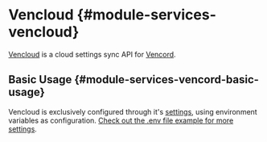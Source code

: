 # Vencloud {#module-services-vencloud}

[Vencloud](https://github.com/vencord/vencloud) is a cloud settings sync API for [Vencord](https://github.com/Vendicated/Vencord).

## Basic Usage {#module-services-vencord-basic-usage}

Vencloud is exclusively configured through it's [settings](#opt-services.vencloud.settings), using environment variables as configuration. [Check out the .env file example for more settings](https://github.com/Vencord/Vencloud/blob/main/.env.example).
